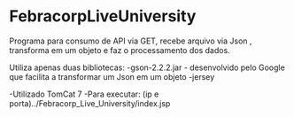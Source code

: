 # FebracorpLiveUniversity

Programa para consumo de API via GET, recebe arquivo via Json , transforma em um objeto e faz o processamento dos dados.

Utiliza apenas duas bibliotecas:
 -gson-2.2.2.jar - desenvolvido pelo Google que facilita a transformar um Json em um objeto
 -jersey
 
 -Utilizado TomCat 7
 -Para executar: (ip e porta)../Febracorp_Live_University/index.jsp
